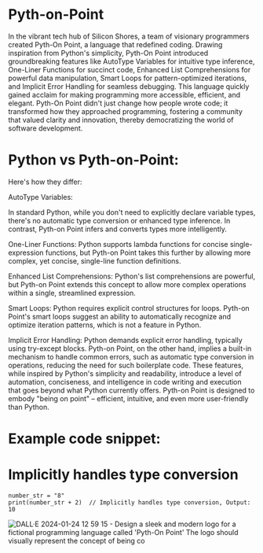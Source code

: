 # Pyth-on-Point

In the vibrant tech hub of Silicon Shores, a team of visionary programmers created Pyth-On Point, a language that redefined coding. Drawing inspiration from Python's simplicity, Pyth-On Point introduced groundbreaking features like AutoType Variables for intuitive type inference, One-Liner Functions for succinct code, Enhanced List Comprehensions for powerful data manipulation, Smart Loops for pattern-optimized iterations, and Implicit Error Handling for seamless debugging. This language quickly gained acclaim for making programming more accessible, efficient, and elegant. Pyth-On Point didn't just change how people wrote code; it transformed how they approached programming, fostering a community that valued clarity and innovation, thereby democratizing the world of software development.


# Python vs Pyth-on-Point:

Here's how they differ:

AutoType Variables:

In standard Python, while you don't need to explicitly declare variable types, there's no automatic type conversion or enhanced type 
inference. In contrast, Pyth-on Point infers and converts types more intelligently.

One-Liner Functions:
Python supports lambda functions for concise single-expression functions, but Pyth-on Point takes this further by allowing more complex, yet 
concise, single-line function definitions.

Enhanced List Comprehensions:
Python's list comprehensions are powerful, but Pyth-on Point extends this concept to allow more complex operations within a single, 
streamlined expression.

Smart Loops:
Python requires explicit control structures for loops. Pyth-on Point's smart loops suggest an ability to automatically recognize and 
optimize iteration patterns, which is not a feature in Python.

Implicit Error Handling:
Python demands explicit error handling, typically using try-except blocks. Pyth-on Point, on the other hand, implies a built-in mechanism to 
handle common errors, such as automatic type conversion in operations, reducing the need for such boilerplate code.
These features, while inspired by Python's simplicity and readability, introduce a level of automation, conciseness, and intelligence in 
code writing and execution that goes beyond what Python currently offers. Pyth-on Point is designed to embody "being on point" – efficient, 
intuitive, and even more user-friendly than Python.


# Example code snippet:

# Implicitly handles type conversion
```
number_str = "8"
print(number_str + 2)  // Implicitly handles type conversion, Output: 10
```
![DALL·E 2024-01-24 12 59 15 - Design a sleek and modern logo for a fictional programming language called 'Pyth-On Point'  The logo should visually represent the concept of being co](https://github.com/emmetgingerichLMU/Pyth-on-Point/assets/16505410/8e6b66bd-ca34-4ed7-b1e7-73bb6151add6)


